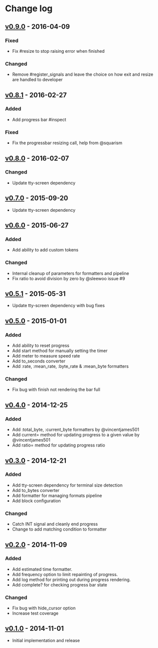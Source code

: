 # Change log

## [v0.9.0] - 2016-04-09

### Fixed
* Fix #resize to stop raising error when finished

### Changed
* Remove #register_signals and leave the choice on how exit and resize are handled to developer

## [v0.8.1] - 2016-02-27

### Added
* Add progress bar #inspect

### Fixed
* Fix the progressbar resizing call, help from @squarism

## [v0.8.0] - 2016-02-07

### Changed
* Update tty-screen dependency

## [v0.7.0] - 2015-09-20

* Update tty-screen dependency

## [v0.6.0] - 2015-06-27

### Added
* Add ability to add custom tokens

### Changed
* Internal cleanup of parameters for formatters and pipeline
* Fix ratio to avoid division by zero by @sleewoo issue #9

## [v0.5.1] - 2015-05-31

* Update tty-screen dependency with bug fixes

## [v0.5.0] - 2015-01-01

### Added
* Add ability to reset progress
* Add start method for manually setting the timer
* Add meter to measure speed rate
* Add to_seconds converter
* Add :rate, :mean_rate, :byte_rate & :mean_byte formatters

### Changed
* Fix bug with finish not rendering the bar full

## [v0.4.0] - 2014-12-25

### Added
* Add :total_byte, :current_byte formatters by @vincentjames501
* Add current= method for updating progress to a given value by @vincentjames501
* Add ratio= method for updating progress ratio

## [v0.3.0] - 2014-12-21

### Added
* Add tty-screen dependency for terminal size detection
* Add to_bytes converter
* Add formatter for managing formats pipeline
* Add block configuration

### Changed
* Catch INT signal and cleanly end progress
* Change to add matching condition to formatter

## [v0.2.0] - 2014-11-09

### Added
* Add estimated time formatter.
* Add frequency option to limit repainting of progress.
* Add log method for printing out during progress rendering.
* Add complete? for checking progress bar state

### Changed
* Fix bug with hide_cursor option
* Increase test coverage

## [v0.1.0] - 2014-11-01

* Initial implementation and release

[v0.9.0]: https://github.com/peter-murach/tty-progressbar/compare/v0.8.2...v0.9.0
[v0.8.2]: https://github.com/peter-murach/tty-progressbar/compare/v0.8.1...v0.8.2
[v0.8.1]: https://github.com/peter-murach/tty-progressbar/compare/v0.8.0...v0.8.1
[v0.8.0]: https://github.com/peter-murach/tty-progressbar/compare/v0.7.0...v0.8.0
[v0.7.0]: https://github.com/peter-murach/tty-progressbar/compare/v0.6.0...v0.7.0
[v0.6.0]: https://github.com/peter-murach/tty-progressbar/compare/v0.5.1...v0.6.0
[v0.5.1]: https://github.com/peter-murach/tty-progressbar/compare/v0.5.0...v0.5.1
[v0.5.0]: https://github.com/peter-murach/tty-progressbar/compare/v0.4.0...v0.5.0
[v0.4.0]: https://github.com/peter-murach/tty-progressbar/compare/v0.3.0...v0.4.0
[v0.3.0]: https://github.com/peter-murach/tty-progressbar/compare/v0.2.0...v0.3.0
[v0.2.0]: https://github.com/peter-murach/tty-progressbar/compare/v0.1.0...v0.2.0
[v0.1.0]: https://github.com/peter-murach/tty-progressbar/compare/v0.1.0
